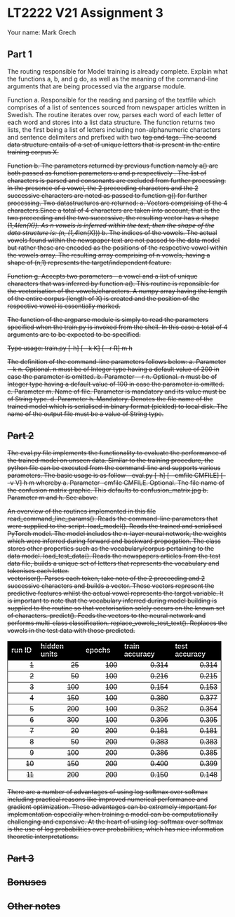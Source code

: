 # LT2222 V21 Assignment 3

Your name: Mark Grech

 
## Part 1
The routing responsible for Model training is already complete. Explain what the functions a, b, and g do, as well as the meaning of the command-line arguments that are being processed via the argparse module.

Function a. Responsible for the reading and parsing of the textfile which comprises of a list of sentences sourced from newspaper articles written in Swedish. The routine iterates over row, parses each word of each letter of each word and stores into a list data structure. 
The function returns two lists, the first being a list of letters including non-alphanumeric characters and sentence delimiters and prefixed with two <s> tag and <e> tags. The second data structure entails of a set of unique letters that is present in the entire training corpus X.

Function b. The parameters returned by previous function namely a() are both passed as function parameters u and p respectively . 
The list of characters is parsed and consonants are excluded from further processing. In the presence of a vowel, the 2 preceeding characters and the 2 successive characters are noted as passed to function g() for further processing. Two datastructures are returned:
  a. Vectors comprising of the 4 characters.Since a total of 4 characters are taken into account, that is the two preceeding and the two successive, the resulting vector has a shape (1,4*len(X)). As n vowels is inferred within the text, then the shape of the data structure is: (n, (1,4*len(X)))
  b. The indices of the vowels. The actual vowels found within the newspaper text are not passed to the data model but rather these are encoded as the positions of the respective vowel within the vowels array. The resulting array comprising of n vowels, having a shape of (n,1) represents the target/independent feature.  

Function g. Accepts two parameters - a vowel and a list of unique characters that was inferred by function a(). This routine is reponsible for the vectorisation of the vowels/characters. A numpy array having the length of the entire corpus (length of X) is created and the position of the respective vowel is essentially marked. 

The function of the argparse module is simply to read the parameters specified when the train.py is invoked from the shell. In this case a total of 
4 arguments are to be expected to be specified. 

Type usage: train.py [-h] [--k K] [--r R] m h

The definition of the command-line parameters follows below:
a. Parameter --k n. Optional. n must be of Integer type having a default value of 200 in case the parameter is omitted.
b. Parameter --r n. Optional. n must be of Integer type having a default value of 100 in case the parameter is omitted.
c. Parameter m. Name of file. Parameter is mandatory and its value must be of String type. 
d. Parameter h. Mandatory. Denotes the file name of the trained model which is serialised in binary format (pickled) to local disk. The name of the output file must be a value of String type.

## Part 2
The eval.py file implements the functionality to evaluate the performance of the trained model on unseen data. Similar to the training procedure, the python file can be executed from the command-line and supports various parameters. The basic usage is as follow - eval.py [-h] [--cmfile CMFILE] [--v V] h m whereby
a. Parameter -cmfile CMFILE. Optional. The file name of the confusion matrix graphic. This defaults to confusion_matrix.jpg
b. Parameter m and h. See above.

An overview of the routines implemented in this file
read_command_line_params(). Reads the command-line parameters that were supplied to the script.
load_model(). Reads the trained and serialised PyTorch model. The model includes the n-layer neural network, the weights which were inferred during forward and backward propogation. The class stores other properties such as the vocabulary/corpus pertaining to the data model. 
load_test_data(). Reads the newspapers articles from the test data file, builds a unique set of letters that represents the vocabulary and tokenises each letter.  
vectoriser(). Parses each token, take note of the 2 preceeding and 2 successive characters and builds a vector. These vectors represent the predictive features whilst the actual vowel represents the target variable. It is important to note that the vocabulary inferred during model building is supplied to the routine so that vectorisation solely occurs on the known set of characters. 
predict(). Feeds the vectors to the neural network and performs multi-class classification.
replace_vowels_test_text(). Replaces the vowels in the test data with those predicted.

<table border="0" cellpadding="0" cellspacing="0" width="488" style="border-collapse:
 collapse;table-layout:fixed;width:366pt">
 <colgroup><col width="67" style="mso-width-source:userset;mso-width-alt:2133;width:50pt">
 <col width="108" style="mso-width-source:userset;mso-width-alt:3456;width:81pt">
 <col width="81" style="mso-width-source:userset;mso-width-alt:2602;width:61pt">
 <col width="119" style="mso-width-source:userset;mso-width-alt:3797;width:89pt">
 <col width="113" style="mso-width-source:userset;mso-width-alt:3626;width:85pt">
 </colgroup><tbody><tr height="21" style="height:16.0pt">
  <td height="21" class="xl65" width="67" style="height:16.0pt;width:50pt;font-size:
  12.0pt;color:white;font-weight:700;text-decoration:none;text-underline-style:
  none;text-line-through:none;font-family:Calibri, sans-serif;border-top:.5pt solid black;
  border-right:none;border-bottom:none;border-left:.5pt solid black;background:
  black;mso-pattern:black none">run ID</td>
  <td class="xl65" width="108" style="width:81pt;font-size:12.0pt;color:white;
  font-weight:700;text-decoration:none;text-underline-style:none;text-line-through:
  none;font-family:Calibri, sans-serif;border-top:.5pt solid black;border-right:
  none;border-bottom:none;border-left:none;background:black;mso-pattern:black none">hidden
  units</td>
  <td class="xl65" width="81" style="width:61pt;font-size:12.0pt;color:white;
  font-weight:700;text-decoration:none;text-underline-style:none;text-line-through:
  none;font-family:Calibri, sans-serif;border-top:.5pt solid black;border-right:
  none;border-bottom:none;border-left:none;background:black;mso-pattern:black none">epochs</td>
  <td class="xl65" width="119" style="width:89pt;font-size:12.0pt;color:white;
  font-weight:700;text-decoration:none;text-underline-style:none;text-line-through:
  none;font-family:Calibri, sans-serif;border-top:.5pt solid black;border-right:
  none;border-bottom:none;border-left:none;background:black;mso-pattern:black none">train
  accuracy</td>
  <td class="xl65" width="113" style="width:85pt;font-size:12.0pt;color:white;
  font-weight:700;text-decoration:none;text-underline-style:none;text-line-through:
  none;font-family:Calibri, sans-serif;border-top:.5pt solid black;border-right:
  .5pt solid black;border-bottom:none;border-left:none;background:black;
  mso-pattern:black none">test accuracy</td>
 </tr>
 <tr height="21" style="height:16.0pt">
  <td height="21" align="right" style="height:16.0pt;font-size:12.0pt;color:black;
  font-weight:400;text-decoration:none;text-underline-style:none;text-line-through:
  none;font-family:Calibri, sans-serif;border-top:.5pt solid black;border-right:
  none;border-bottom:none;border-left:.5pt solid black">1</td>
  <td align="right" style="font-size:12.0pt;color:black;font-weight:400;
  text-decoration:none;text-underline-style:none;text-line-through:none;
  font-family:Calibri, sans-serif;border-top:.5pt solid black;border-right:
  none;border-bottom:none;border-left:none">25</td>
  <td align="right" style="font-size:12.0pt;color:black;font-weight:400;
  text-decoration:none;text-underline-style:none;text-line-through:none;
  font-family:Calibri, sans-serif;border-top:.5pt solid black;border-right:
  none;border-bottom:none;border-left:none">100</td>
  <td class="xl66" align="right" style="font-size:12.0pt;color:black;font-weight:
  400;text-decoration:none;text-underline-style:none;text-line-through:none;
  font-family:Calibri, sans-serif;border-top:.5pt solid black;border-right:
  none;border-bottom:none;border-left:none">0.314</td>
  <td align="right" style="font-size:12.0pt;color:black;font-weight:400;
  text-decoration:none;text-underline-style:none;text-line-through:none;
  font-family:Calibri, sans-serif;border-top:.5pt solid black;border-right:
  .5pt solid black;border-bottom:none;border-left:none">0.314</td>
 </tr>
 <tr height="21" style="height:16.0pt">
  <td height="21" align="right" style="height:16.0pt;font-size:12.0pt;color:black;
  font-weight:400;text-decoration:none;text-underline-style:none;text-line-through:
  none;font-family:Calibri, sans-serif;border-top:.5pt solid black;border-right:
  none;border-bottom:none;border-left:.5pt solid black">2</td>
  <td align="right" style="font-size:12.0pt;color:black;font-weight:400;
  text-decoration:none;text-underline-style:none;text-line-through:none;
  font-family:Calibri, sans-serif;border-top:.5pt solid black;border-right:
  none;border-bottom:none;border-left:none">50</td>
  <td align="right" style="font-size:12.0pt;color:black;font-weight:400;
  text-decoration:none;text-underline-style:none;text-line-through:none;
  font-family:Calibri, sans-serif;border-top:.5pt solid black;border-right:
  none;border-bottom:none;border-left:none">100</td>
  <td class="xl66" align="right" style="font-size:12.0pt;color:black;font-weight:
  400;text-decoration:none;text-underline-style:none;text-line-through:none;
  font-family:Calibri, sans-serif;border-top:.5pt solid black;border-right:
  none;border-bottom:none;border-left:none">0.216</td>
  <td align="right" style="font-size:12.0pt;color:black;font-weight:400;
  text-decoration:none;text-underline-style:none;text-line-through:none;
  font-family:Calibri, sans-serif;border-top:.5pt solid black;border-right:
  .5pt solid black;border-bottom:none;border-left:none">0.215</td>
 </tr>
 <tr height="21" style="height:16.0pt">
  <td height="21" align="right" style="height:16.0pt;font-size:12.0pt;color:black;
  font-weight:400;text-decoration:none;text-underline-style:none;text-line-through:
  none;font-family:Calibri, sans-serif;border-top:.5pt solid black;border-right:
  none;border-bottom:none;border-left:.5pt solid black">3</td>
  <td align="right" style="font-size:12.0pt;color:black;font-weight:400;
  text-decoration:none;text-underline-style:none;text-line-through:none;
  font-family:Calibri, sans-serif;border-top:.5pt solid black;border-right:
  none;border-bottom:none;border-left:none">100</td>
  <td align="right" style="font-size:12.0pt;color:black;font-weight:400;
  text-decoration:none;text-underline-style:none;text-line-through:none;
  font-family:Calibri, sans-serif;border-top:.5pt solid black;border-right:
  none;border-bottom:none;border-left:none">100</td>
  <td class="xl66" align="right" style="font-size:12.0pt;color:black;font-weight:
  400;text-decoration:none;text-underline-style:none;text-line-through:none;
  font-family:Calibri, sans-serif;border-top:.5pt solid black;border-right:
  none;border-bottom:none;border-left:none">0.154</td>
  <td align="right" style="font-size:12.0pt;color:black;font-weight:400;
  text-decoration:none;text-underline-style:none;text-line-through:none;
  font-family:Calibri, sans-serif;border-top:.5pt solid black;border-right:
  .5pt solid black;border-bottom:none;border-left:none">0.153</td>
 </tr>
 <tr height="21" style="height:16.0pt">
  <td height="21" align="right" style="height:16.0pt;font-size:12.0pt;color:black;
  font-weight:400;text-decoration:none;text-underline-style:none;text-line-through:
  none;font-family:Calibri, sans-serif;border-top:.5pt solid black;border-right:
  none;border-bottom:none;border-left:.5pt solid black">4</td>
  <td align="right" style="font-size:12.0pt;color:black;font-weight:400;
  text-decoration:none;text-underline-style:none;text-line-through:none;
  font-family:Calibri, sans-serif;border-top:.5pt solid black;border-right:
  none;border-bottom:none;border-left:none">150</td>
  <td align="right" style="font-size:12.0pt;color:black;font-weight:400;
  text-decoration:none;text-underline-style:none;text-line-through:none;
  font-family:Calibri, sans-serif;border-top:.5pt solid black;border-right:
  none;border-bottom:none;border-left:none">100</td>
  <td class="xl66" align="right" style="font-size:12.0pt;color:black;font-weight:
  400;text-decoration:none;text-underline-style:none;text-line-through:none;
  font-family:Calibri, sans-serif;border-top:.5pt solid black;border-right:
  none;border-bottom:none;border-left:none">0.380</td>
  <td align="right" style="font-size:12.0pt;color:black;font-weight:400;
  text-decoration:none;text-underline-style:none;text-line-through:none;
  font-family:Calibri, sans-serif;border-top:.5pt solid black;border-right:
  .5pt solid black;border-bottom:none;border-left:none">0.377</td>
 </tr>
 <tr height="21" style="height:16.0pt">
  <td height="21" align="right" style="height:16.0pt;font-size:12.0pt;color:black;
  font-weight:400;text-decoration:none;text-underline-style:none;text-line-through:
  none;font-family:Calibri, sans-serif;border-top:.5pt solid black;border-right:
  none;border-bottom:none;border-left:.5pt solid black">5</td>
  <td align="right" style="font-size:12.0pt;color:black;font-weight:400;
  text-decoration:none;text-underline-style:none;text-line-through:none;
  font-family:Calibri, sans-serif;border-top:.5pt solid black;border-right:
  none;border-bottom:none;border-left:none">200</td>
  <td align="right" style="font-size:12.0pt;color:black;font-weight:400;
  text-decoration:none;text-underline-style:none;text-line-through:none;
  font-family:Calibri, sans-serif;border-top:.5pt solid black;border-right:
  none;border-bottom:none;border-left:none">100</td>
  <td class="xl66" align="right" style="font-size:12.0pt;color:black;font-weight:
  400;text-decoration:none;text-underline-style:none;text-line-through:none;
  font-family:Calibri, sans-serif;border-top:.5pt solid black;border-right:
  none;border-bottom:none;border-left:none">0.352</td>
  <td align="right" style="font-size:12.0pt;color:black;font-weight:400;
  text-decoration:none;text-underline-style:none;text-line-through:none;
  font-family:Calibri, sans-serif;border-top:.5pt solid black;border-right:
  .5pt solid black;border-bottom:none;border-left:none">0.354</td>
 </tr>
 <tr height="21" style="height:16.0pt">
  <td height="21" align="right" style="height:16.0pt;font-size:12.0pt;color:black;
  font-weight:400;text-decoration:none;text-underline-style:none;text-line-through:
  none;font-family:Calibri, sans-serif;border-top:.5pt solid black;border-right:
  none;border-bottom:none;border-left:.5pt solid black">6</td>
  <td align="right" style="font-size:12.0pt;color:black;font-weight:400;
  text-decoration:none;text-underline-style:none;text-line-through:none;
  font-family:Calibri, sans-serif;border-top:.5pt solid black;border-right:
  none;border-bottom:none;border-left:none">300</td>
  <td align="right" style="font-size:12.0pt;color:black;font-weight:400;
  text-decoration:none;text-underline-style:none;text-line-through:none;
  font-family:Calibri, sans-serif;border-top:.5pt solid black;border-right:
  none;border-bottom:none;border-left:none">100</td>
  <td class="xl66" align="right" style="font-size:12.0pt;color:black;font-weight:
  400;text-decoration:none;text-underline-style:none;text-line-through:none;
  font-family:Calibri, sans-serif;border-top:.5pt solid black;border-right:
  none;border-bottom:none;border-left:none">0.396</td>
  <td align="right" style="font-size:12.0pt;color:black;font-weight:400;
  text-decoration:none;text-underline-style:none;text-line-through:none;
  font-family:Calibri, sans-serif;border-top:.5pt solid black;border-right:
  .5pt solid black;border-bottom:none;border-left:none">0.395</td>
 </tr>
 <tr height="21" style="height:16.0pt">
  <td height="21" align="right" style="height:16.0pt;font-size:12.0pt;color:black;
  font-weight:400;text-decoration:none;text-underline-style:none;text-line-through:
  none;font-family:Calibri, sans-serif;border-top:.5pt solid black;border-right:
  none;border-bottom:none;border-left:.5pt solid black">7</td>
  <td align="right" style="font-size:12.0pt;color:black;font-weight:400;
  text-decoration:none;text-underline-style:none;text-line-through:none;
  font-family:Calibri, sans-serif;border-top:.5pt solid black;border-right:
  none;border-bottom:none;border-left:none">20</td>
  <td align="right" style="font-size:12.0pt;color:black;font-weight:400;
  text-decoration:none;text-underline-style:none;text-line-through:none;
  font-family:Calibri, sans-serif;border-top:.5pt solid black;border-right:
  none;border-bottom:none;border-left:none">200</td>
  <td class="xl66" align="right" style="font-size:12.0pt;color:black;font-weight:
  400;text-decoration:none;text-underline-style:none;text-line-through:none;
  font-family:Calibri, sans-serif;border-top:.5pt solid black;border-right:
  none;border-bottom:none;border-left:none">0.181</td>
  <td align="right" style="font-size:12.0pt;color:black;font-weight:400;
  text-decoration:none;text-underline-style:none;text-line-through:none;
  font-family:Calibri, sans-serif;border-top:.5pt solid black;border-right:
  .5pt solid black;border-bottom:none;border-left:none">0.181</td>
 </tr>
 <tr height="21" style="height:16.0pt">
  <td height="21" align="right" style="height:16.0pt;font-size:12.0pt;color:black;
  font-weight:400;text-decoration:none;text-underline-style:none;text-line-through:
  none;font-family:Calibri, sans-serif;border-top:.5pt solid black;border-right:
  none;border-bottom:none;border-left:.5pt solid black">8</td>
  <td align="right" style="font-size:12.0pt;color:black;font-weight:400;
  text-decoration:none;text-underline-style:none;text-line-through:none;
  font-family:Calibri, sans-serif;border-top:.5pt solid black;border-right:
  none;border-bottom:none;border-left:none">50</td>
  <td align="right" style="font-size:12.0pt;color:black;font-weight:400;
  text-decoration:none;text-underline-style:none;text-line-through:none;
  font-family:Calibri, sans-serif;border-top:.5pt solid black;border-right:
  none;border-bottom:none;border-left:none">200</td>
  <td class="xl66" align="right" style="font-size:12.0pt;color:black;font-weight:
  400;text-decoration:none;text-underline-style:none;text-line-through:none;
  font-family:Calibri, sans-serif;border-top:.5pt solid black;border-right:
  none;border-bottom:none;border-left:none">0.383</td>
  <td align="right" style="font-size:12.0pt;color:black;font-weight:400;
  text-decoration:none;text-underline-style:none;text-line-through:none;
  font-family:Calibri, sans-serif;border-top:.5pt solid black;border-right:
  .5pt solid black;border-bottom:none;border-left:none">0.383</td>
 </tr>
 <tr height="21" style="height:16.0pt">
  <td height="21" align="right" style="height:16.0pt;font-size:12.0pt;color:black;
  font-weight:400;text-decoration:none;text-underline-style:none;text-line-through:
  none;font-family:Calibri, sans-serif;border-top:.5pt solid black;border-right:
  none;border-bottom:none;border-left:.5pt solid black">9</td>
  <td align="right" style="font-size:12.0pt;color:black;font-weight:400;
  text-decoration:none;text-underline-style:none;text-line-through:none;
  font-family:Calibri, sans-serif;border-top:.5pt solid black;border-right:
  none;border-bottom:none;border-left:none">100</td>
  <td align="right" style="font-size:12.0pt;color:black;font-weight:400;
  text-decoration:none;text-underline-style:none;text-line-through:none;
  font-family:Calibri, sans-serif;border-top:.5pt solid black;border-right:
  none;border-bottom:none;border-left:none">200</td>
  <td class="xl66" align="right" style="font-size:12.0pt;color:black;font-weight:
  400;text-decoration:none;text-underline-style:none;text-line-through:none;
  font-family:Calibri, sans-serif;border-top:.5pt solid black;border-right:
  none;border-bottom:none;border-left:none">0.386</td>
  <td align="right" style="font-size:12.0pt;color:black;font-weight:400;
  text-decoration:none;text-underline-style:none;text-line-through:none;
  font-family:Calibri, sans-serif;border-top:.5pt solid black;border-right:
  .5pt solid black;border-bottom:none;border-left:none">0.385</td>
 </tr>
 <tr height="21" style="height:16.0pt">
  <td height="21" align="right" style="height:16.0pt;font-size:12.0pt;color:black;
  font-weight:400;text-decoration:none;text-underline-style:none;text-line-through:
  none;font-family:Calibri, sans-serif;border-top:.5pt solid black;border-right:
  none;border-bottom:none;border-left:.5pt solid black">10</td>
  <td align="right" style="font-size:12.0pt;color:black;font-weight:400;
  text-decoration:none;text-underline-style:none;text-line-through:none;
  font-family:Calibri, sans-serif;border-top:.5pt solid black;border-right:
  none;border-bottom:none;border-left:none">150</td>
  <td align="right" style="font-size:12.0pt;color:black;font-weight:400;
  text-decoration:none;text-underline-style:none;text-line-through:none;
  font-family:Calibri, sans-serif;border-top:.5pt solid black;border-right:
  none;border-bottom:none;border-left:none">200</td>
  <td class="xl66" align="right" style="font-size:12.0pt;color:black;font-weight:
  400;text-decoration:none;text-underline-style:none;text-line-through:none;
  font-family:Calibri, sans-serif;border-top:.5pt solid black;border-right:
  none;border-bottom:none;border-left:none">0.400</td>
  <td align="right" style="font-size:12.0pt;color:black;font-weight:400;
  text-decoration:none;text-underline-style:none;text-line-through:none;
  font-family:Calibri, sans-serif;border-top:.5pt solid black;border-right:
  .5pt solid black;border-bottom:none;border-left:none">0.399</td>
 </tr>
 <tr height="21" style="height:16.0pt">
  <td height="21" align="right" style="height:16.0pt;font-size:12.0pt;color:black;
  font-weight:400;text-decoration:none;text-underline-style:none;text-line-through:
  none;font-family:Calibri, sans-serif;border-top:.5pt solid black;border-right:
  none;border-bottom:.5pt solid black;border-left:.5pt solid black">11</td>
  <td align="right" style="font-size:12.0pt;color:black;font-weight:400;
  text-decoration:none;text-underline-style:none;text-line-through:none;
  font-family:Calibri, sans-serif;border-top:.5pt solid black;border-right:
  none;border-bottom:.5pt solid black;border-left:none">200</td>
  <td align="right" style="font-size:12.0pt;color:black;font-weight:400;
  text-decoration:none;text-underline-style:none;text-line-through:none;
  font-family:Calibri, sans-serif;border-top:.5pt solid black;border-right:
  none;border-bottom:.5pt solid black;border-left:none">200</td>
  <td class="xl66" align="right" style="font-size:12.0pt;color:black;font-weight:
  400;text-decoration:none;text-underline-style:none;text-line-through:none;
  font-family:Calibri, sans-serif;border-top:.5pt solid black;border-right:
  none;border-bottom:.5pt solid black;border-left:none">0.150</td>
  <td align="right" style="font-size:12.0pt;color:black;font-weight:400;
  text-decoration:none;text-underline-style:none;text-line-through:none;
  font-family:Calibri, sans-serif;border-top:.5pt solid black;border-right:
  .5pt solid black;border-bottom:.5pt solid black;border-left:none">0.148</td>
 </tr>
 <tr height="0" style="display:none">
  <td width="67" style="width:50pt"></td>
  <td width="108" style="width:81pt"></td>
  <td width="81" style="width:61pt"></td>
  <td width="119" style="width:89pt"></td>
  <td width="113" style="width:85pt"></td>
 </tr>
 <!--[endif]-->
</tbody></table>




There are a number of advantages of using log softmax over softmax including practical reasons like improved numerical performance and gradient optimization. These advantages can be extremely important for implementation especially when training a model can be computationally challenging and expensive. At the heart of using log-softmax over softmax is the use of log probabilities over probabilities, which has nice information theoretic interpretations.
## Part 3

## Bonuses

## Other notes
